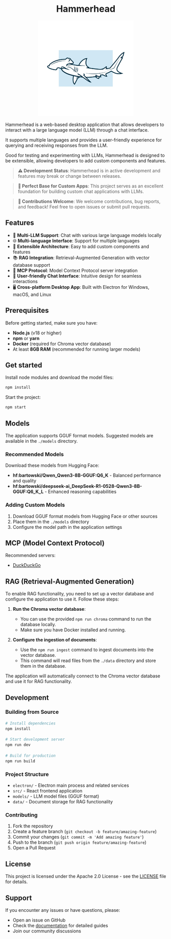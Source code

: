 <h1 align="center">Hammerhead</h1>

<p align="center">
  <img src="./public/logo.webp" alt="Hammerhead" width="300" />
</p>

Hammerhead is a web-based desktop application that allows developers to interact with a large language model (LLM) through a chat interface.

It supports multiple languages and provides a user-friendly experience for querying and receiving responses from the LLM.

Good for testing and experimenting with LLMs, Hammerhead is designed to be extensible, allowing developers to add custom components and features.

> **⚠️ Development Status**: Hammerhead is in active development and features may break or change between releases.

> **🚀 Perfect Base for Custom Apps**: This project serves as an excellent foundation for building custom chat applications with LLMs.

> **🤝 Contributions Welcome**: We welcome contributions, bug reports, and feedback! Feel free to open issues or submit pull requests.

## Features

- 🤖 **Multi-LLM Support**: Chat with various large language models locally
- 🌐 **Multi-language Interface**: Support for multiple languages
- 🔌 **Extensible Architecture**: Easy to add custom components and features
- 📚 **RAG Integration**: Retrieval-Augmented Generation with vector database support
- 🔗 **MCP Protocol**: Model Context Protocol server integration
- 💬 **User-friendly Chat Interface**: Intuitive design for seamless interactions
- 🖥️ **Cross-platform Desktop App**: Built with Electron for Windows, macOS, and Linux

## Prerequisites

Before getting started, make sure you have:

- **Node.js** (v18 or higher)
- **npm** or **yarn**
- **Docker** (required for Chroma vector database)
- At least **8GB RAM** (recommended for running larger models)

## Get started

Install node modules and download the model files:

```bash
npm install
```

Start the project:

```bash
npm start
```

## Models

The application supports GGUF format models. Suggested models are available in the `./models` directory.

### Recommended Models

Download these models from Hugging Face:

- **hf:bartowski/Qwen_Qwen3-8B-GGUF:Q6_K** - Balanced performance and quality
- **hf:bartowski/deepseek-ai_DeepSeek-R1-0528-Qwen3-8B-GGUF:Q6_K_L** - Enhanced reasoning capabilities

### Adding Custom Models

1. Download GGUF format models from Hugging Face or other sources
2. Place them in the `./models` directory
3. Configure the model path in the application settings

## MCP (Model Context Protocol)

Recommended servers:

- [DuckDuckGo](https://hub.docker.com/mcp/server/duckduckgo/overview)

## RAG (Retrieval-Augmented Generation)

To enable RAG functionality, you need to set up a vector database and configure the application to use it. Follow these steps:

1. **Run the Chroma vector database**:
   - You can use the provided `npm run chroma` command to run the database locally.
   - Make sure you have Docker installed and running.

2. **Configure the ingestion of documents**:
   - Use the `npm run ingest` command to ingest documents into the vector database.
   - This command will read files from the `./data` directory and store them in the database.

The application will automatically connect to the Chroma vector database and use it for RAG functionality.

## Development

### Building from Source

```bash
# Install dependencies
npm install

# Start development server
npm run dev

# Build for production
npm run build
```

### Project Structure

- `electron/` - Electron main process and related services
- `src/` - React frontend application
- `models/` - LLM model files (GGUF format)
- `data/` - Document storage for RAG functionality

### Contributing

1. Fork the repository
2. Create a feature branch (`git checkout -b feature/amazing-feature`)
3. Commit your changes (`git commit -m 'Add amazing feature'`)
4. Push to the branch (`git push origin feature/amazing-feature`)
5. Open a Pull Request

## License

This project is licensed under the Apache 2.0 License - see the [LICENSE](LICENSE) file for details.

## Support

If you encounter any issues or have questions, please:

- Open an issue on GitHub
- Check the [documentation](./docs/) for detailed guides
- Join our community discussions

